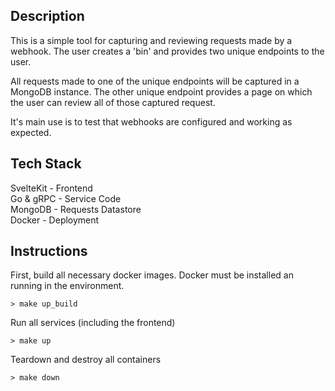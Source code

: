 ## Description
This is a simple tool for capturing and reviewing requests made by a webhook.
The user creates a 'bin' and provides two unique endpoints to the user.

All requests made to one of the unique endpoints will be captured in a MongoDB instance.
The other unique endpoint provides a page on which the user can review all of those captured request.

It's main use is to test that webhooks are configured and working as expected.


## Tech Stack
SvelteKit - Frontend<br />
Go & gRPC - Service Code<br />
MongoDB   - Requests Datastore<br />
Docker    - Deployment<br />


## Instructions
First, build all necessary docker images. Docker must be installed an running in the environment.
```
> make up_build
```

Run all services (including the frontend)
```
> make up
```

Teardown and destroy all containers
```
> make down
```
